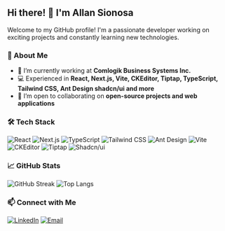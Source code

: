 ## Hi there! 👋 I'm Allan Sionosa

Welcome to my GitHub profile! I'm a passionate developer working on exciting projects and constantly learning new technologies.

### 🚀 About Me
- 🔭 I’m currently working at **Comlogik Business Systems Inc.**
- 💻 Experienced in **React, Next.js, Vite, CKEditor, Tiptap,  TypeScript, Tailwind CSS, Ant Design shadcn/ui and more**
- 🤝 I’m open to collaborating on **open-source projects and web applications**

### 🛠️ Tech Stack
![React](https://img.shields.io/badge/React-20232A?style=for-the-badge&logo=react&logoColor=61DAFB)
![Next.js](https://img.shields.io/badge/Next.js-000000?style=for-the-badge&logo=next.js&logoColor=white)
![TypeScript](https://img.shields.io/badge/TypeScript-007ACC?style=for-the-badge&logo=typescript&logoColor=white)
![Tailwind CSS](https://img.shields.io/badge/Tailwind_CSS-38B2AC?style=for-the-badge&logo=tailwind-css&logoColor=white)
![Ant Design](https://img.shields.io/badge/Ant_Design-0170FE?style=for-the-badge&logo=ant-design&logoColor=white)
![Vite](https://img.shields.io/badge/Vite-646CFF?style=for-the-badge&logo=vite&logoColor=white)
![CKEditor](https://img.shields.io/badge/CKEditor-36A3F7?style=for-the-badge&logo=ckeditor5&logoColor=white)
![Tiptap](https://img.shields.io/badge/Tiptap-E11D48?style=for-the-badge&logo=tiptap&logoColor=white)
![Shadcn/ui](https://img.shields.io/badge/shadcn/ui-20232A?style=for-the-badge&logo=shadcn/ui&logoColor=white)

### 📈 GitHub Stats
![GitHub Streak](https://streak-stats.demolab.com?user=allansionosa&theme=tokyonight&hide_border=true)
![Top Langs](https://github-readme-stats.vercel.app/api/top-langs/?username=allansionosa&layout=compact&theme=tokyonight&hide_border=true&langs_count=5&custom_title=Most%20Used%20Languages&hide=css,html,javascript&langs=typescript,other)

### 📫 Connect with Me
[![LinkedIn](https://img.shields.io/badge/LinkedIn-0077B5?style=for-the-badge&logo=linkedin&logoColor=white)](https://linkedin.com/in/[your-profile](https://www.linkedin.com/in/allan-jhon-sionosa-554294242/))
[![Email](https://img.shields.io/badge/Email-D14836?style=for-the-badge&logo=gmail&logoColor=white)](mailto:allansionosa@gmail.com)


